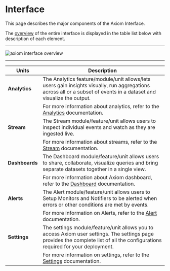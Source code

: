 <div class="axi-header">
  <h1>Interface</h1>
</div>


This page describes the major components of the Axiom Interface. 

The [overview](index.md) of the entire interface is displayed in the table list below with description of each element. 

---

<img class="axi-crop" src="/assets/shots/axiom-interface.png" alt="axiom interface overview" />


---

| **Units**            |    **Description**                                                                                 |
| -------------------- | ------------------------------------------------------------------------------------------------------- |
| **Analytics**            | The Analytics feature/module/unit allows/lets users gain insights visually, run aggregations across all or a subset of events in a dataset and visualize the output. |
|                       | For more information about analytics, refer to the [Analytics](/usage/analyze) documentation. |
| **Stream**           | The Stream module/feature/unit allows users to inspect individual events and watch as they are ingested live. |
|                     | For more information about streams, refer to the [Stream](/usage/stream) documentation. |
| **Dashboards**      | The Dashboard module/feature/unit allows users to share, collaborate, visualize queries and bring separate datasets together in a single view. |
|                     | For more information about Axiom dashboard, refer to the [Dashboard](/usage/dashboards) documentation. |
| **Alerts**          | The Alert module/feature/unit allows users to Setup Monitors and Notifiers to be alerted when errors or other conditions are met by events. |
|                      | For more information on Alerts, refer to the [Alert](/usage/alerts) documentation. |
| **Settings**        | The settings module/feature/unit allows you to access Axiom user settings. The settings page provides the complete list of all the configurations required for your deployment. |
|                      | For more information on settings, refer to the [Settings](/usage/settings) documentation. |